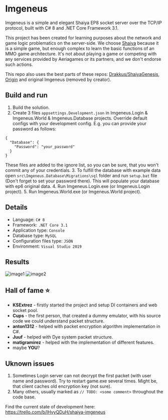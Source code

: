 # Imgeneus

Imgeneus is a simple and elegant Shaiya EP8 socket server over the TCP/IP protocol, built with C# 8 and .NET Core Framework 3.1.

This project has been created for learning purposes about the network and game logic problematics on the server-side.
We choose [Shaiya](https://shaiya.fandom.com/wiki/Main_Page) because  it is a simple game, but enough complex to learn the basic functions of an MMO game architecture.
It's not about playing a game or competing with any services provided by Aeriagames or its partners, and we don't endorse such actions.

This repo also uses the best parts of these repos: [Drakkus/ShaiyaGenesis](https://github.com/Drakkus/ShaiyaGenesis), [Origin](https://github.com/aosyatnik/Origin) and original Imgeneus (removed by creator).

## Build and run
1. Build the solution.
2. Create 3 files `appsettings.Development.json` in Imgeneus.Login & Imgeneus.World & Imgeneus.Database projects. Override default configs with your development config. E.g. you can provide your password as follows:
```
{
  "Database": {
    "Password": "your_password"
  }
}
```
These files are added to the ignore list, so you can be sure, that you won't commit any of your credentials.
3. To fulfill the database with example data open `src\Imgeneus.Database\Migrations\sql` folder and run `setup.bat` file (Don't forget to set your password there). This will populate your database with ep6 original data.
4. Run Imgeneus.Login.exe (or Imgeneus.Login project).
5. Run Imgeneus.World.exe (or Imgeneus.World project).

## Details
- Language:  `C# 8`
- Framework:  `.NET Core 3.1`
- Application type:  `Console`
- Database type:  `MySQL`
- Configuration files type:  `JSON`
- Environment: `Visual Studio 2019`

## Results
![image1](images/image1.JPG?raw=true "Title")
![image2](images/image2.JPG?raw=true "Title")

## Hall of fame :star:
* __KSExtrez__ - firstly started the project and setup DI containers and web socket pool.
* __Cups__ - the first person, that created a dummy emulator, with his source code we could understand packet structure.
* __anton1312__ - helped with packet encryption algorithm implementation in C#.
* __Juuf__ - helped with Dye system packet structure.
* __matigramirez__ - helped with the implementation of different features.
* maybe __YOU__?

## Uknown issues
1. Sometimes Login server can not decrypt the first packet (with user name and password). Try to restart game.exe several times. Might be, that client caches old encryption key (not sure).
2. Many others, usually marked as `// TODO: <some comment>` throughout the code base.

Find the current state of development here: https://trello.com/b/lHvyQDuH/shaiya-imgeneus
